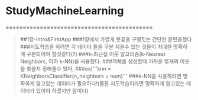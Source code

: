 # StudyMachineLearning
===========================================
>##1장-Intro&FirstApp
>###1장에서 가볍게 붓꽃을 구별짓는 간단한 훈련을했다
>###지도학습을 하려면 각 데이터 들을 구분 지을수 있는 것들이 최대한 명확하게 구분되어야 할것같다(?)
>###k-최근접 이웃 알고리즘(k-Nearest Neighbors, 이하 k-NN)을 사용했다.
>###객체를 생성할때 가까운 몇개의 이웃을 찾을지 정해줄수 있다,
>###ex)'''knn = KNeighborsClassifier(n_neighbors = num)'''
>###k-NN을 사용하려면 명확하게 알고있는 데이터가 필요하다!(물론 지도학습이라면 명확하게 알고있는 데이터가 있어야 하겠지만 말이다)